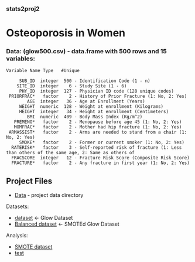 ### stats2proj2

# Osteoporosis in Women  

### Data: (glow500.csv) - data.frame with 500 rows and 15 variables:  

```
Variable Name Type   #Unique  

     SUB_ID  integer  500 - Identification Code (1 - n)  
    SITE_ID  integer    6 - Study Site (1 - 6)  
     PHY_ID  integer  127 - Physician ID code (128 unique codes)  
 PRIORFRAC*   factor    2 - History of Prior Fracture (1: No, 2: Yes)   
        AGE  integer   36 - Age at Enrollment (Years)  
     WEIGHT  numeric  128 - Weight at enrollment (Kilograms)  
     HEIGHT  integer   34 - Height at enrollment (Centimeters)  
        BMI  numeric  409 - Body Mass Index (Kg/m^2)  
   PREMENO*   factor    2 - Menopause before age 45 (1: No, 2: Yes)  
   MOMFRAC*   factor    2 - Mother had hip fracture (1: No, 2: Yes)  
 ARMASSIST*   factor    2 - Arms are needed to stand from a chair (1: No, 2: Yes)  
     SMOKE*   factor    2 - Former or current smoker (1: No, 2: Yes)  
  RATERISK*   factor    3 - Self-reported risk of fracture (1: Less than others of the same age, 2: Same as others of  
  FRACSCORE  integer   12 - Fracture Risk Score (Composite Risk Score)  
  FRACTURE*   factor    2 - Any fracture in first year (1: No, 2: Yes)  

```

## Project Files  

 - [Data](Data) - project data directory  
 
 Datasets:  
 
  - [dataset](data/glow500.csv) <- Glow Dataset  
  - [Balanced dataset](data/glow500_smoted.csv) <- SMOTEd Glow Dataset  
  
 Analysis:  
 
  - [SMOTE dataset](presentation/glow_smartEDA_SMOTE.md)   
  - [test](presentation/test_balanced_data.md)   
  
 